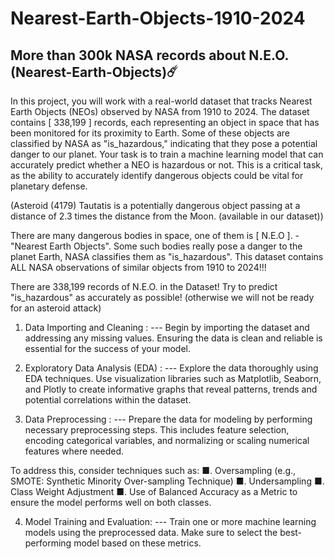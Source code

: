 # Nearest-Earth-Objects-1910-2024
## More than 300k NASA records about N.E.O. (Nearest-Earth-Objects)☄️
In this project, you will work with a real-world dataset that tracks Nearest Earth Objects (NEOs) 
observed by NASA from 1910 to 2024. The dataset contains [ 338,199 ] records, each representing 
an object in space that has been monitored for its proximity to Earth. Some of these objects are 
classified by NASA as "is_hazardous," indicating that they pose a potential danger to our planet. 
Your task is to train a machine learning model that can accurately predict whether a NEO is 
hazardous or not. This is a critical task, as the ability to accurately identify dangerous objects 
could be vital for planetary defense.


(Asteroid (4179) Tautatis is a potentially dangerous object passing at a distance of 2.3 times the distance from the Moon. (available in our dataset))

There are many dangerous bodies in space, one of them is  [ N.E.O ]. - "Nearest Earth Objects". Some such bodies really pose a danger to the planet Earth, NASA classifies them as "is_hazardous". This dataset contains ALL NASA observations of similar objects from 1910 to 2024!!!

There are 338,199 records of N.E.O. in the Dataset!
Try to predict "is_hazardous" as accurately as possible! (otherwise we will not be ready for an asteroid attack)


1. Data Importing and Cleaning : 
--- Begin by importing the dataset and addressing any missing values. Ensuring the data is clean and reliable is essential for the success of your model.
   
2. Exploratory Data Analysis (EDA) :
--- Explore the data thoroughly using EDA techniques. Use visualization libraries such as Matplotlib, Seaborn, and Plotly to create informative graphs that reveal patterns, trends and potential correlations within the dataset.
   
3. Data Preprocessing : 
--- Prepare the data for modeling by performing necessary preprocessing steps. This includes feature selection, encoding categorical variables, and normalizing or scaling 
numerical features where needed.

To address this, consider techniques such as: 
■. Oversampling (e.g., SMOTE: Synthetic Minority Over-sampling Technique) 
■. Undersampling 
■. Class Weight Adjustment 
■. Use of Balanced Accuracy as a Metric to ensure the model performs well on both classes. 

4. Model Training and Evaluation: 
--- Train one or more machine learning models using the preprocessed data. Make sure to select the best-performing model based on these metrics.
   
